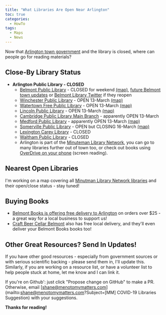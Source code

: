 ```yaml
---
title: "What Libraries Are Open Near Arlington"
toc: true
categories:
  - HowTo
tags:
  - Maps
  - News
---
```


Now that [Arlington town government](https://www.arlingtonma.gov/Home/Components/News/News/10023/1525) and the library is closed, where can people go for reading materials?

## Close-By Library Status

- **Arlington Public Library - CLOSED**
  - [Belmont Public Library](https://belmontpubliclibrary.net/) - CLOSED for weekend [(map)](https://goo.gl/maps/3BhZ7SMwCYoTzxme9), [future Belmont town updates](https://www.belmont-ma.gov/home/urgent-alerts/covid-19-information-for-the-town-of-belmont-find-all-updates-here) or [Belmont Library Twitter](https://twitter.com/belmontlibma) if they reopen
  - [Winchester Public Library](https://www.winpublib.org/) - OPEN 13-March [(map)](https://goo.gl/maps/nWfFe6d7jWYT33dZ7)
  - [Watertown Free Public Library](https://www.watertownlib.org/) - OPEN 13-March [(map)](https://goo.gl/maps/5TnafVN93yuUnX4y6)
  - [Lincoln Public Library](https://www.lincolnpl.org/) - OPEN 13-March [(map)](https://goo.gl/maps/C2ZPiifuJVkozo8V8)
  - [Cambridge Public Library Main Branch](https://www.cambridgema.gov/cpl) - apparently OPEN 13-March
  - [Medford Public Library](http://www.medfordlibrary.org/) - apparently OPEN 13-March [(map)](https://g.page/Medford-Public-Library-temp?share)
  - [Somerville Public Library](https://www.somervillepubliclibrary.org/) - OPEN but CLOSING 16-March [(map)](https://goo.gl/maps/8fLxDtUWWzdJa8H19)
  - [Lexington Carey Library](https://www.carylibrary.org/coronavirus) - CLOSED
  - [Waltham Public Library](http://www.waltham.lib.ma.us/) - CLOSED
  - Arlington is part of the [Minuteman Library Network](https://www.minlib.net/our-libraries), you can go to many libraries further out of town too, or check out books using [OverDrive on your phone](https://minuteman.overdrive.com/) (screen reading).

## Nearest Open Libraries

I'm working on a map covering all [Minutman Library Network libraries](https://www.minlib.net/) 
and their open/close status - stay tuned!

## Buying Books

- [Belmont Books is offering free delivery to Arlington](https://www.belmontbooks.com/free-delivery?shane) on orders over $25 - a great way for a local business to support us!
- [Craft Beer Cellar Belmont](https://belmont.craftbeercellar.com/) also has free local delivery, and they'll even deliver your Belmont Books books too!

## Other Great Resources? Send In Updates!

If you have other good resources - especially from government sources 
or with serious scientific backing - please send them in, I'll update this.  
Similarly, if you are working on a resource list, or have a volunteer 
list to help people stuck at home, let me know and I can link it.

If you're on Github': just click "Propose change on GitHub" to make a PR. 
Otherwise, email [shane@menotomymatters.com](mailto:shane@menotomymatters.com?Subject=[MM] COVID-19 Libraries Suggestion) with your suggestions.

**Thanks for reading!**

